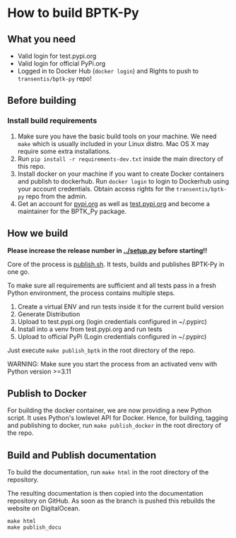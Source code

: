 # How to build BPTK-Py

## What you need

- Valid login for test.pypi.org
- Valid login for official PyPi.org
- Logged in to Docker Hub (``docker login``) and Rights to push to ```transentis/bptk-py``` repo!

## Before building

### Install build requirements

1. Make sure you have the basic build tools on your machine. We need ``make`` which is usually included in your Linux distro. Mac OS X may require some extra installations.
2. Run ``pip install -r requirements-dev.txt`` inside the main directory of this repo.
3. Install docker on your machine if you want to create Docker containers and publish to dockerhub. Run ``docker login`` to login to Dockerhub using your account credentials. Obtain access rights for the ``transentis/bptk-py`` repo from the admin.
4. Get an account for [pypi.org](https://pypi.org) as well as [test.pypi.org](https://test.pypi.org) and become a maintainer for the BPTK_Py package.

## How we build

__Please increase the release number in [../setup.py](../setup.py) before starting!!__

Core of the process is [publish.sh](publish.sh). It tests, builds and publishes BPTK-Py in one go.

To make sure all requirements are sufficient and all tests pass in a fresh Python environment, the process contains multiple steps.

1. Create a virtual ENV and run tests inside it for the current build version
2. Generate Distribution
3. Upload to test.pypi.org (login credentials configured in ~/.pypirc)
4. Install into a venv from test.pypi.org and run tests
5. Upload to official PyPi (Login credentials configured in ~/.pypirc)

Just execute ``make publish_bptk`` in the root directory of the repo.

WARNING: Make sure you start the process from an activated venv with Python version >=3.11

## Publish to Docker

For building the docker container, we are now providing a new Python script. It uses Python's lowlevel API for Docker. 
Hence, for building, tagging and publishing to docker, run ``make publish_docker`` in the root directory of the repo.

## Build and Publish documentation

To build the documentation, run ``make html`` in the root directory of the repository. 

The resulting documentation is then copied into the documentation repository on GitHub. As soon as the branch is pushed this rebuilds the website on DigitalOcean.


```
make html
make publish_docu
```



